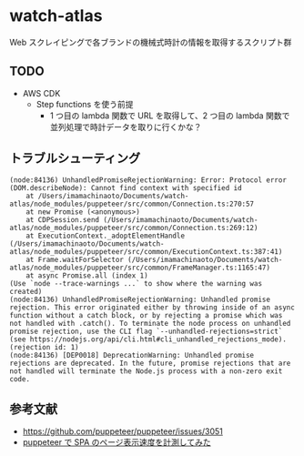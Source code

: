 # watch-atlas

Web スクレイピングで各ブランドの機械式時計の情報を取得するスクリプト群

## TODO

- AWS CDK
  - Step functions を使う前提
    - 1 つ目の lambda 関数で URL を取得して、2 つ目の lambda 関数で並列処理で時計データを取りに行くかな？

## トラブルシューティング

```
(node:84136) UnhandledPromiseRejectionWarning: Error: Protocol error (DOM.describeNode): Cannot find context with specified id
    at /Users/imamachinaoto/Documents/watch-atlas/node_modules/puppeteer/src/common/Connection.ts:270:57
    at new Promise (<anonymous>)
    at CDPSession.send (/Users/imamachinaoto/Documents/watch-atlas/node_modules/puppeteer/src/common/Connection.ts:269:12)
    at ExecutionContext._adoptElementHandle (/Users/imamachinaoto/Documents/watch-atlas/node_modules/puppeteer/src/common/ExecutionContext.ts:387:41)
    at Frame.waitForSelector (/Users/imamachinaoto/Documents/watch-atlas/node_modules/puppeteer/src/common/FrameManager.ts:1165:47)
    at async Promise.all (index 1)
(Use `node --trace-warnings ...` to show where the warning was created)
(node:84136) UnhandledPromiseRejectionWarning: Unhandled promise rejection. This error originated either by throwing inside of an async function without a catch block, or by rejecting a promise which was not handled with .catch(). To terminate the node process on unhandled promise rejection, use the CLI flag `--unhandled-rejections=strict` (see https://nodejs.org/api/cli.html#cli_unhandled_rejections_mode). (rejection id: 1)
(node:84136) [DEP0018] DeprecationWarning: Unhandled promise rejections are deprecated. In the future, promise rejections that are not handled will terminate the Node.js process with a non-zero exit code.
```

## 参考文献

- https://github.com/puppeteer/puppeteer/issues/3051
- [puppeteer で SPA のページ表示速度を計測してみた](https://laptrinhx.com/puppeteerdespanopeji-biao-shi-su-duwo-ji-ceshitemita-1519063078/)
